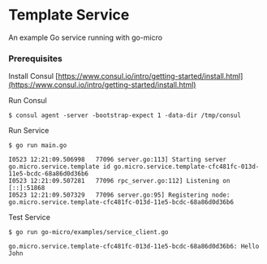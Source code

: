 # Template Service

An example Go service running with go-micro

### Prerequisites

Install Consul
[https://www.consul.io/intro/getting-started/install.html](https://www.consul.io/intro/getting-started/install.html)

Run Consul
```
$ consul agent -server -bootstrap-expect 1 -data-dir /tmp/consul
```

Run Service
```
$ go run main.go

I0523 12:21:09.506998   77096 server.go:113] Starting server go.micro.service.template id go.micro.service.template-cfc481fc-013d-11e5-bcdc-68a86d0d36b6
I0523 12:21:09.507281   77096 rpc_server.go:112] Listening on [::]:51868
I0523 12:21:09.507329   77096 server.go:95] Registering node: go.micro.service.template-cfc481fc-013d-11e5-bcdc-68a86d0d36b6
```

Test Service
```
$ go run go-micro/examples/service_client.go

go.micro.service.template-cfc481fc-013d-11e5-bcdc-68a86d0d36b6: Hello John
```
